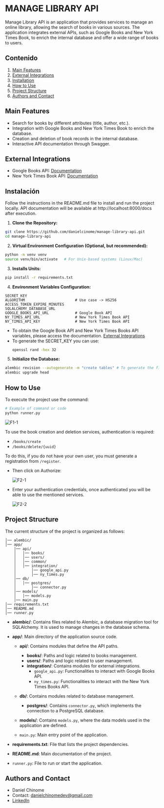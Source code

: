 # MANAGE LIBRARY API

Manage Library API is an application that provides services to manage an online library, allowing the search of books in various sources. The application integrates external APIs, such as Google Books and New York Times Book, to enrich the internal database and offer a wide range of books to users.

## Contenido

1. [Main Features](#main-features)
2. [External Integrations](#external-integrations)
2. [Installation](#installation)
3. [How to Use](#how-to-use)
4. [Project Structure](#project-structure)
5. [Authors and Contact](#authors-and-contact)

## Main Features
- Search for books by different attributes (title, author, etc.).
- Integration with Google Books and New York Times Book to enrich the database.
- Creation and deletion of book records in the internal database.
- Interactive API documentation through Swagger.

## External Integrations
- Google Books API: [Documentation](https://developers.google.com/books/docs/v1/getting_started?hl=es-419)
- New York Times Book API: [Documentation](https://developer.nytimes.com/docs/books-product/1/overview)

## Instalación

Follow the instructions in the README.md file to install and run the project locally. API documentation will be available at http://localhost:8000/docs after execution.

1. **Clone the Repository:**

```bash
git clone https://github.com/danielcinome/manage-library-api.git
cd manage-library-api
```

2. **Virtual Environment Configuration (Optional, but recommended):**

```bash
python -m venv venv
source venv/bin/activate   # For Unix-based systems (Linux/Mac)
```

3. **Installs Units:**

```bash
pip install -r requirements.txt
```

4. **Environment Variables Configuration:**

```
SECRET_KEY
ALGORITHM                       # Use case -> HS256
ACCESS_TOKEN_EXPIRE_MINUTES
SQLALCHEMY_DATABASE_URL
GOOGLE_BOOKS_API_URL            # Google Book API
NY_TIMES_API_URL                # New York Times Book API
NY_TIMES_API_KEY                # New York Times Book API
```

* To obtain the Google Book API and New York Times Books API variables, please access the documentation. [External Integrations](#external-integrations)
* To generate the SECRET_KEY you can use:
    ```bash
    openssl rand -hex 32
    ```

5. **Initialize the Database:**


```bash
alembic revision --autogenerate -m "create tables" # To generate the first migration
alembic upgrade head
```

## How to Use

To execute the project use the command:

```bash
# Example of command or code
python runner.py
```

![F1-1](https://i.ibb.co/bJFzKJz/Captura-de-pantalla-2023-12-14-a-la-s-12-07-33-p-m.png)

To use the book creation and deletion services, authentication is required:

- `/books/create`
- `/books/delete/{uuid}`

To do this, if you do not have your own user, you must generate a registration from `/register`.

- Then click on Authorize:

    ![F2-1](https://i.ibb.co/VVjwHgd/Captura-de-pantalla-2023-12-14-a-la-s-12-07-33-p-m.png)

- Enter your authentication credentials, once authenticated you will be able to use the mentioned services.

    ![F2-2](https://i.ibb.co/5nNpVXh/Captura-de-pantalla-2023-12-14-a-la-s-12-34-58-p-m.png)


## Project Structure

The current structure of the project is organized as follows:

```plaintext
│── alembic/
│── app/
    │── api/
    │   │── books/
    │   │── users/
    │   │── common/
    │   │── integration/
    │       │── google_api.py
    │       │── ny_times.py
    │── db/
    │   │── postgres/
    │       │── connector.py
    │── models/
    │   │── models.py
    │── main.py
│── requirements.txt
│── README.md
│── runner.py
```

- **alembic/**: Contains files related to Alembic, a database migration tool for SQLAlchemy. It is used to manage changes in the database schema.
- **app/**: Main directory of the application source code.

  - **api/**: Contains modules that define the API paths.
    - **books/**: Paths and logic related to books management.
    - **users/**: Paths and logic related to user management.
    - **integration/**: Contains modules for external integrations.
      - `google_api.py`: Functionalities to interact with Google Books API.
      - `ny_times.py`: Functionalities to interact with the New York Times Books API.

  - **db/**: Contains modules related to database management.
    - **postgres/**: Contains `connector.py`, which implements the connection to a PostgreSQL database.

  - **models/**: Contains `models.py`, where the data models used in the application are defined.

  - `main.py`: Main entry point of the application.

- **requirements.txt**: File that lists the project dependencies.
- **README.md**: Main documentation of the project.
- `runner.py`: File to run or start the application.


## Authors and Contact
- Daniel Chinome
- Contact: danielchinomedev@gmail.com
- [LinkedIn](https://www.linkedin.com/in/danielchinome/)